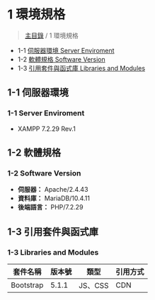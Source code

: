# 1 環境規格

> [主目錄](../README.md) / 1 環境規格

* 1-1 [伺服器環境 Server Enviroment](#1-1-伺服器環境)
* 1-2 [軟體規格 Software Version](#1-2-軟體規格)
* 1-3 [引用套件與函式庫 Libraries and Modules](#1-3-引用套件與函式庫)

## 1-1 伺服器環境

### 1-1 Server Enviroment

* XAMPP 7.2.29 Rev.1

## 1-2 軟體規格

### 1-2 Software Version

* **伺服器：** Apache/2.4.43
* **資料庫：** MariaDB/10.4.11
* **後端語言：** PHP/7.2.29

## 1-3 引用套件與函式庫

### 1-3 Libraries and Modules

|套件名稱 | 版本號 | 類型 | 引用方式 |
| -------| -------| ---- | ------|
| Bootstrap | 5.1.1 | JS、CSS | CDN |
